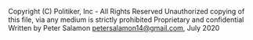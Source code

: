 Copyright (C) Politiker, Inc - All Rights Reserved
Unauthorized copying of this file, via any medium is strictly prohibited
Proprietary and confidential
Written by Peter Salamon <petersalamon14@gmail.com>, July 2020
